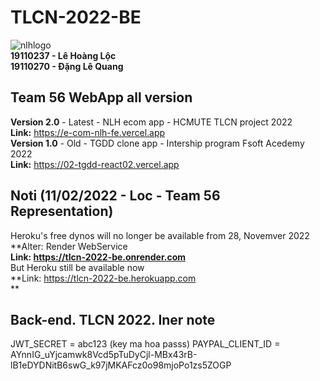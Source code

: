 # TLCN-2022-BE

![nlhlogo](https://user-images.githubusercontent.com/84399418/204710455-0592e966-386c-415e-8d9a-9c9934072016.png)
<br/>
**19110237 - Lê Hoàng Lộc <br/>
19110270 - Đặng Lê Quang <br/>**

## Team 56 WebApp all version

**Version 2.0** - Latest - NLH ecom app - HCMUTE TLCN project 2022 <br/>
**Link:** https://e-com-nlh-fe.vercel.app <br/>
**Version 1.0** - Old - TGDD clone app - Intership program Fsoft Acedemy 2022 <br/>
**Link:** https://02-tgdd-react02.vercel.app

## Noti (11/02/2022 - Loc - Team 56 Representation)

Heroku's free dynos will no longer be available from 28, Novemver 2022 <br/>
**Alter: Render WebService <br/>
**Link: https://tlcn-2022-be.onrender.com <br/>**
But Heroku still be available now <br/>
**Link: https://tlcn-2022-be.herokuapp.com <br/>\*\*

## Back-end. TLCN 2022. Iner note

JWT_SECRET = abc123 (key ma hoa passs)
PAYPAL_CLIENT_ID = AYnnIG_uYjcamwk8Vcd5pTuDyCjl-MBx43rB-lB1eDYDNitB6swG_k97jMKAFcz0o98mjoPo1zs5ZOGP
